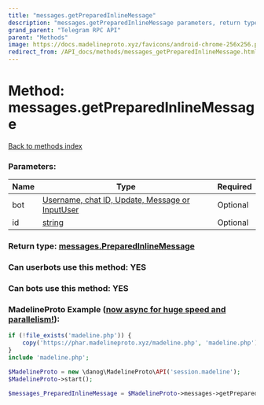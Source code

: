 ```yaml
---
title: "messages.getPreparedInlineMessage"
description: "messages.getPreparedInlineMessage parameters, return type and example"
grand_parent: "Telegram RPC API"
parent: "Methods"
image: https://docs.madelineproto.xyz/favicons/android-chrome-256x256.png
redirect_from: /API_docs/methods/messages_getPreparedInlineMessage.html
---
```

# Method: messages.getPreparedInlineMessage
[Back to methods index](index.html)



### Parameters:

| Name     |    Type       | Required |
|----------|---------------|----------|
|bot|[Username, chat ID, Update, Message or InputUser](/API_docs/types/InputUser.html) | Optional|
|id|[string](/API_docs/types/string.html) | Optional|


### Return type: [messages.PreparedInlineMessage](/API_docs/types/messages.PreparedInlineMessage.html)

### Can userbots use this method: **YES**

### Can bots use this method: **YES**


### MadelineProto Example ([now async for huge speed and parallelism!](https://docs.madelineproto.xyz/docs/ASYNC.html)):


```php
if (!file_exists('madeline.php')) {
    copy('https://phar.madelineproto.xyz/madeline.php', 'madeline.php');
}
include 'madeline.php';

$MadelineProto = new \danog\MadelineProto\API('session.madeline');
$MadelineProto->start();

$messages_PreparedInlineMessage = $MadelineProto->messages->getPreparedInlineMessage(bot: $InputUser, id: 'string', );
```

